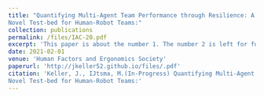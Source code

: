 ```yaml
---
title: "Quantifying Multi-Agent Team Performance through Resilience: A
Novel Test-bed for Human-Robot Teams:"
collection: publications
permalink: /files/IAC-20.pdf
excerpt: 'This paper is about the number 1. The number 2 is left for future work.'
date: 2021-02-01
venue: 'Human Factors and Ergonomics Society'
paperurl: 'http://jkeller52.github.io/files/.pdf'
citation: 'Keller, J., IJtsma, M.(In-Progress) Quantifying Multi-Agent Team Performance through Resilience: A
Novel Test-bed for Human-Robot Teams:'
---
```



